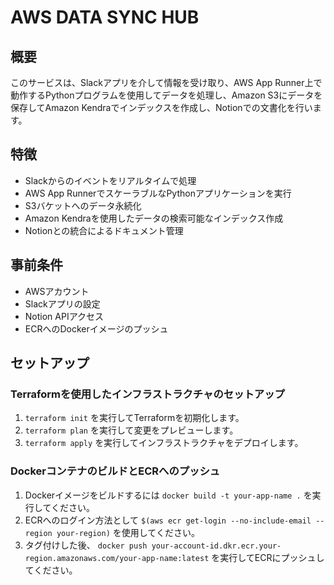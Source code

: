# AWS DATA SYNC HUB

## 概要
このサービスは、Slackアプリを介して情報を受け取り、AWS App Runner上で動作するPythonプログラムを使用してデータを処理し、Amazon S3にデータを保存してAmazon Kendraでインデックスを作成し、Notionでの文書化を行います。

## 特徴
- Slackからのイベントをリアルタイムで処理
- AWS App RunnerでスケーラブルなPythonアプリケーションを実行
- S3バケットへのデータ永続化
- Amazon Kendraを使用したデータの検索可能なインデックス作成
- Notionとの統合によるドキュメント管理

## 事前条件
- AWSアカウント
- Slackアプリの設定
- Notion APIアクセス
- ECRへのDockerイメージのプッシュ

## セットアップ
### Terraformを使用したインフラストラクチャのセットアップ
1. `terraform init` を実行してTerraformを初期化します。
2. `terraform plan` を実行して変更をプレビューします。
3. `terraform apply` を実行してインフラストラクチャをデプロイします。

### DockerコンテナのビルドとECRへのプッシュ
1. Dockerイメージをビルドするには `docker build -t your-app-name .` を実行してください。
2. ECRへのログイン方法として `$(aws ecr get-login --no-include-email --region your-region)` を使用してください。
3. タグ付けした後、 `docker push your-account-id.dkr.ecr.your-region.amazonaws.com/your-app-name:latest` を実行してECRにプッシュしてください。
